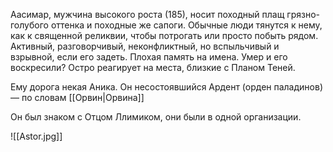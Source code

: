 Аасимар, мужчина высокого роста (185), носит походный плащ грязно-голубого оттенка и походные же сапоги. Обычные люди тянутся к нему, как к священной реликвии, чтобы потрогать или просто побыть рядом. 
Активный, разговорчивый, неконфликтный, но вспыльчивый и взрывной, если его задеть. Плохая память на имена. 
Умер и его воскресили? Остро реагирует на места, близкие с Планом Теней. 

Ему дорога некая Аника. Он несостоявшийся Ардент (орден паладинов) — по словам [[Орвин|Орвина]] 

Он был знаком с Отцом Ллимиком, они были в одной организации. 

![[Astor.jpg]]
